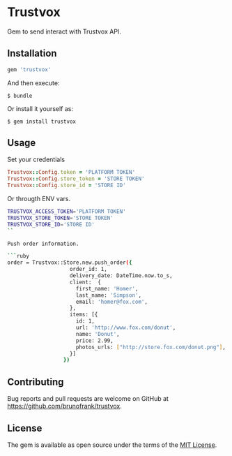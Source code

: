 # Trustvox

Gem to send interact with Trustvox API.

## Installation

```ruby
gem 'trustvox'
```

And then execute:

    $ bundle

Or install it yourself as:

    $ gem install trustvox

## Usage

Set your credentials

```ruby
Trustvox::Config.token = 'PLATFORM TOKEN'
Trustvox::Config.store_token = 'STORE TOKEN'
Trustvox::Config.store_id = 'STORE ID'
```

Or througth ENV vars.

```sh
TRUSTVOX_ACCESS_TOKEN='PLATFORM TOKEN'
TRUSTVOX_STORE_TOKEN='STORE TOKEN'
TRUSTVOX_STORE_ID='STORE ID'
``

Push order information.

```ruby
order = Trustvox::Store.new.push_order({
                    order_id: 1,
                    delivery_date: DateTime.now.to_s,
                    client:  {
                      first_name: 'Homer',
                      last_name: 'Simpson',
                      email: 'homer@fox.com',
                    },
                    items: [{
                      id: 1,
                      url: 'http://www.fox.com/donut',
                      name: 'Donut',
                      price: 2.99,
                      photos_urls: ["http://store.fox.com/donut.png"],
                    }]
                  })
```

## Contributing

Bug reports and pull requests are welcome on GitHub at https://github.com/brunofrank/trustvox.

## License

The gem is available as open source under the terms of the [MIT License](https://opensource.org/licenses/MIT).
